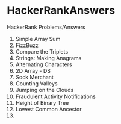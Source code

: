 # HackerRankAnswers
HackerRank Problems/Answers

1. Simple Array Sum
2. FizzBuzz
3. Compare the Triplets
4. Strings: Making Anagrams
5. Alternating Characters
6. 2D Array - DS
7. Sock Merchant
8. Counting Valleys
9. Jumping on the Clouds
10. Fraudulent Activity Notifications
11. Height of Binary Tree
12. Lowest Common Ancestor
13. 
